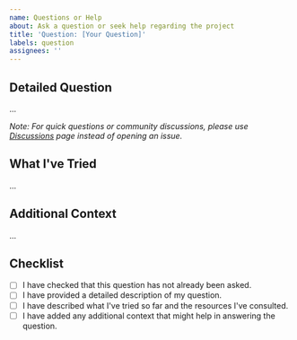 ```yaml
---
name: Questions or Help
about: Ask a question or seek help regarding the project
title: 'Question: [Your Question]'
labels: question
assignees: ''
---
```


## Detailed Question

<!-- Please provide a detailed description of your question or the help you need regarding the project. -->

...

_Note: For quick questions or community discussions, please use [Discussions][discussions] page instead of opening an issue._

## What I've Tried

<!-- Describe what you've tried so far and what resources you've consulted. -->

...

## Additional Context

<!-- Add any other context or screenshots about the question here. -->

...

## Checklist

- [ ] I have checked that this question has not already been asked.
- [ ] I have provided a detailed description of my question.
- [ ] I have described what I've tried so far and the resources I've consulted.
- [ ] I have added any additional context that might help in answering the question.

[discussions]: https://github.com/Jekwwer/Jekwwer/discussions

<!-- Template by Evgenii Shiliaev - Licensed under CC BY 4.0 -->
<!-- https://github.com/Jekwwer/markdown-docs-kit -->
<!-- Licensed under: https://github.com/Jekwwer/markdown-docs-kit/blob/main/LICENSE -->
